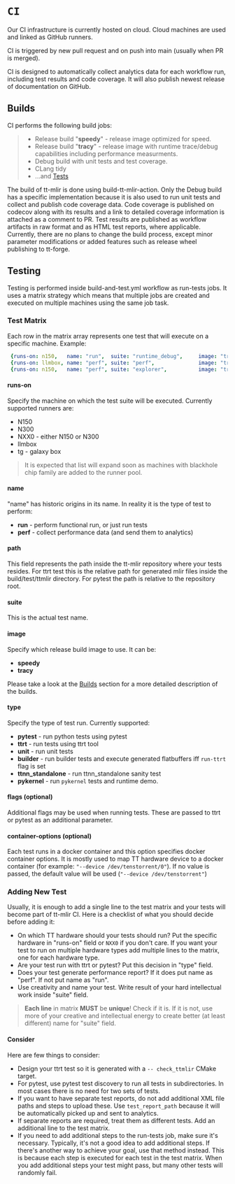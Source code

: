# `CI`

Our CI infrastructure is currently hosted on cloud. Cloud machines are used and linked as GitHub runners.

CI is triggered by new pull request and on push into main (usually when PR is merged).

CI is designed to automatically collect analytics data for each workflow run, including test results and code coverage. It will also publish newest release of documentation on GitHub.

## Builds
CI performs the following build jobs:

> - Release build "__speedy__" - release image optimized for speed.
> - Release build "__tracy__" - release image with runtime trace/debug capabilities including performance measurments.
> - Debug build with unit tests and test coverage.
> - CLang tidy
> - ...and [Tests](#testing)

The build of tt-mlir is done using build-tt-mlir-action.
Only the Debug build has a specific implementation because it is also used to run unit tests and collect and publish code coverage data.
Code coverage is published on codecov along with its results and a link to detailed coverage information is attached as a comment to PR.
Test results are published as workflow artifacts in raw format and as HTML test reports, where applicable.
Currently, there are no plans to change the build process, except minor parameter modifications or added features such as release wheel publishing to tt-forge.

## Testing
Testing is performed inside build-and-test.yml workflow as run-tests jobs.
It uses a matrix strategy which means that multiple jobs are created and executed on multiple machines using the same job task.

### Test Matrix
Each row in the matrix array represents one test that will execute on a specific machine.
Example:

```yaml
 {runs-on: n150,   name: "run",  suite: "runtime_debug",     image: "tracy",  type: "ttrt",    path: "Silicon", flags: "--non-zero", container-options: "--device /dev/tenstorrent/0"},
 {runs-on: llmbox, name: "perf", suite: "perf",              image: "tracy",  type: "ttrt",    path: "Silicon/TTNN/llmbox/perf", container-options: "--device /dev/tenstorrent/0 --device /dev/tenstorrent/1 --device /dev/tenstorrent/2 --device /dev/tenstorrent/3"},
 {runs-on: n150,   name: "perf", suite: "explorer",          image: "tracy",  type: "pytest",  path: "tools/explorer/test/run_tests.py", container-options: "--device /dev/tenstorrent/0"},
```

#### runs-on
Specify the machine on which the test suite will be executed.
Currently supported runners are:

- N150
- N300
- NXX0 - either N150 or N300
- llmbox
- tg - galaxy box

> It is expected that list will expand soon as machines with blackhole chip family are added to the runner pool.

#### name
"name" has historic origins in its name.
In reality it is the type of test to perform:

- __run__ - perform functional run, or just run tests
- __perf__ - collect performance data (and send them to analytics)

#### path
This field represents the path inside the tt-mlir repository where your tests resides.
For ttrt test this is the relative path for generated mlir files inside the build/test/ttmlir directory.
For pytest the path is relative to the repository root.

#### suite
This is the actual test name.

#### image
Specify which release build image to use. It can be:

- __speedy__
- __tracy__

Please take a look at the [Builds](#builds) section for a more detailed description of the builds.

#### type
Specify the type of test run. Currently supported:
- __pytest__ - run python tests using pytest
- __ttrt__ - run tests using ttrt tool
- __unit__ - run unit tests
- __builder__ - run builder tests and execute generated flatbuffers iff `run-ttrt` flag is set
- __ttnn_standalone__ - run ttnn_standalone sanity test
- __pykernel__ - run `pykernel` tests and runtime demo.

#### flags (optional)
Additional flags may be used when running tests. These are passed to ttrt or pytest as an additional parameter.

#### container-options (optional)
Each test runs in a docker container and this option specifies docker container options.
It is mostly used to map TT hardware device to a docker container (for example: `"--device /dev/tenstorrent/0"`).
If no value is passed, the default value will be used (`"--device /dev/tenstorrent"`)

### Adding New Test
Usually, it is enough to add a single line to the test matrix and your tests will become part of tt-mlir CI.
Here is a checklist of what you should decide before adding it:
- On which TT hardware should your tests should run? Put the specific hardware in "runs-on" field or `NXX0` if you don't care. If you want your test to run on multiple hardware types add multiple lines to the matrix, one for each hardware type.
- Are your test run with ttrt or pytest? Put this decision in "type" field.
- Does your test generate performance report? If it does put name as "perf". If not put name as "run".
- Use creativity and name your test. Write result of your hard intellectual work inside "suite" field.
> __Each line__ in matrix __MUST__ be __unique__! Check if it is. If it is not, use more of your creative and intellectual energy to create better (at least different) name for "suite" field.

#### Consider
Here are few things to consider:
- Design your ttrt test so it is generated with a `-- check_ttmlir` CMake target.
- For pytest, use pytest test discovery to run all tests in subdirectories. In most cases there is no need for two sets of tests.
- If you want to have separate test reports, do not add additional XML file paths and steps to upload these. Use `test_report_path` because it will be automatically picked up and sent to analytics.
- If separate reports are required, treat them as different tests. Add an additional line to the test matrix.
- If you need to add additional steps to the run-tests job, make sure it's necessary. Typically, it's not a good idea to add additional steps. If there's another way to achieve your goal, use that method instead. This is because each step is executed for each test in the test matrix. When you add additional steps your test might pass, but many other tests will randomly fail.
